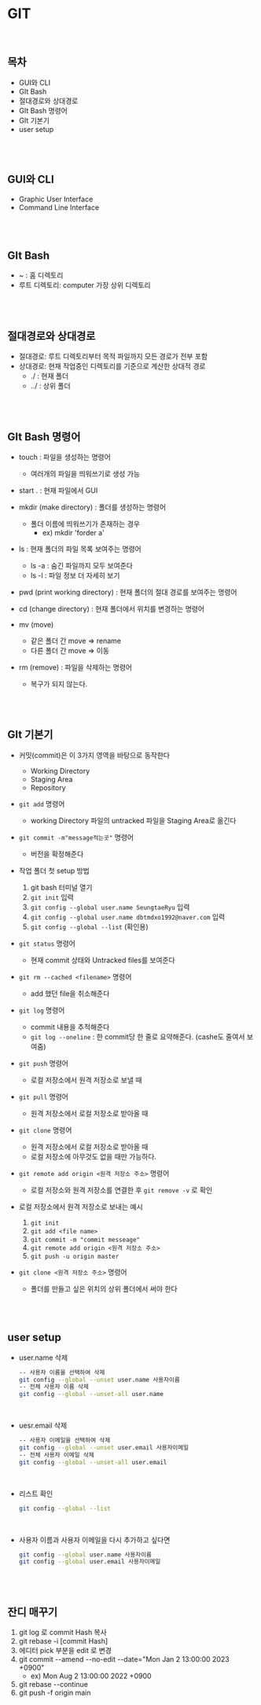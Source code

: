 # GIT

<br>

## 목차

- GUI와 CLI
- GIt Bash
- 절대경로와 상대경로
- GIt Bash 명령어
- GIt 기본기
- user setup

<br>

<br>

## GUI와 CLI

- Graphic User Interface
- Command Line Interface

<br>

<br>

## GIt Bash

- ~ : 홈 디렉토리
- 루트 디렉토리: computer 가장 상위 디렉토리

<br>

<br>

## 절대경로와 상대경로

- 절대경로: 루트 디렉토리부터 목적 파일까지 모든 경로가 전부 포함
- 상대경로: 현재 작업중인 디렉토리를 기준으로 계산한 상대적 경로
  - ./ : 현재 폴더
  - ../ : 상위 폴더

<br>

<br>

## GIt Bash 명령어

- touch : 파일을 생성하는 명령어

  - 여러개의 파일을 띄워쓰기로 생성 가능

- start . : 현재 파일에서 GUI 

- mkdir (make directory) : 폴더를 생성하는 명령어

  - 폴더 이름에 띄워쓰기가 존재하는 경우
    - ex) mkdir 'forder a'

- ls : 현재 폴더의 파일 목록 보여주는 명령어

  - ls -a : 숨긴 파일까지 모두 보여준다 
  - ls -l : 파일 정보 더 자세히 보기

- pwd (print working directory) : 현재 폴더의 절대 경로를 보여주는 명령어

- cd (change directory) : 현재 폴더에서 위치를 변경하는 명령어

- mv (move)

  - 같은 폴더 간 move => rename
  - 다른 폴더 간 move => 이동

- rm (remove) : 파일을 삭제하는 명령어

  - 복구가 되지 않는다.

<br>

<br>

## GIt 기본기

- 커밋(commit)은 이 3가지 영역을 바탕으로 동작한다
  
  - Working Directory
  - Staging Area
  - Repository

- `git add`  명령어
  - working Directory 파일의 untracked 파일을 Staging Area로 옮긴다
  
- `git commit -m"message적는곳"`  명령어
  - 버전을 확정해준다
  
- 작업 폴더 첫 setup 방법
  
  1. git bash 터미널 열기
  2. `git init` 입력
  3. `git config --global user.name SeungtaeRyu` 입력
  4. `git config --global user.name dbtmdxo1992@naver.com` 입력
  5. `git config --global --list`  (확인용)

- `git status` 명령어
  - 현재 commit 상태와 Untracked files를 보여준다
  
- `git rm --cached <filename>`  명령어
  
  - add 했던 file을 취소해준다

- `git log` 명령어
  
  - commit 내용을 추적해준다
  - `git log --oneline` : 한 commit당 한 줄로 요약해준다. (cashe도 줄여서 보여줌)

- `git push` 명령어
  
  - 로컬 저장소에서 원격 저장소로 보낼 때

- `git pull` 명령어
  
  - 원격 저장소에서 로컬 저장소로 받아올 때

- `git clone` 명령어
  
  - 원격 저장소에서 로컬 저장소로 받아올 때
  - 로컬 저장소에 아무것도 없을 때만 가능하다.

- `git remote add origin <원격 저장소 주소>`  명령어
  
  - 로컬 저장소와 원격 저장소를 연결한 후 `git remove -v` 로 확인

- 로컬 저장소에서 원격 저장소로 보내는 예시
  
  1. `git init`
  2. `git add <file name>`
  3. `git commit -m "commit messeage"`
  4. `git remote add origin <원격 저장소 주소>` 
  5. `git push -u origin master` 

- `git clone <원격 저장소 주소>` 명령어 
  
  - 폴더를 만들고 싶은 위치의 상위 폴더에서 써야 한다

<br>

<br>

## user setup

- user.name 삭제

  ```bash
  -- 사용자 이름을 선택하여 삭제
  git config --global --unset user.name 사용자이름
  -- 전체 사용자 이름 삭제
  git config --global --unset-all user.name
  ```

<br>

- uesr.email 삭제

  ```bash
  -- 사용자 이메일을 선택하여 삭제
  git config --global --unset user.email 사용자이메일
  -- 전체 사용자 이메일 삭제
  git config --global --unset-all user.email
  ```

<br>

- 리스트 확인

  ```bash
  git config --global --list
  ```

<br>

- 사용자 이름과 사용자 이메일을 다시 추가하고 싶다면

  ```bash
  git config --global user.name 사용자이름
  git config --global user.email 사용자이메일
  ```


<br><br>

## 잔디 매꾸기

1. git log 로 commit Hash 복사
2. git rebase -i [commit Hash]
3. 에디터 pick 부분을 edit 로 변경
4. git commit --amend --no-edit --date="Mon Jan 2 13:00:00 2023 +0900"
   - ex) Mon Aug 2 13:00:00 2022 +0900
5. git rebase --continue
6. git push -f origin main
